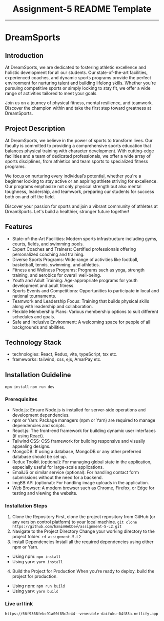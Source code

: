 
<div align="center">
  <h1>Assignment-5 README Template</h1>
</div>

---

# DreamSports

## Introduction

At DreamSports, we are dedicated to fostering athletic excellence and holistic development for all our students. Our state-of-the-art facilities, experienced coaches, and dynamic sports programs provide the perfect environment for nurturing talent and building lifelong skills. Whether you're pursuing competitive sports or simply looking to stay fit, we offer a wide range of activities tailored to meet your goals.

Join us on a journey of physical fitness, mental resilience, and teamwork. Discover the champion within and take the first step toward greatness at DreamSports.

## Project Description

At DreamSports, we believe in the power of sports to transform lives. Our faculty is committed to providing a comprehensive sports education that balances physical training with character development. With cutting-edge facilities and a team of dedicated professionals, we offer a wide array of sports disciplines, from athletics and team sports to specialized fitness programs.

We focus on nurturing every individual’s potential, whether you're a beginner looking to stay active or an aspiring athlete striving for excellence. Our programs emphasize not only physical strength but also mental toughness, leadership, and teamwork, preparing our students for success both on and off the field.

Discover your passion for sports and join a vibrant community of athletes at DreamSports. Let's build a healthier, stronger future together!

## Features

- State-of-the-Art Facilities: Modern sports infrastructure including gyms, courts, fields, and swimming pools.
- Expert Coaches and Trainers: Certified professionals offering personalized coaching and training.
- Diverse Sports Programs: Wide range of activities like football, basketball, tennis, swimming, and athletics.
- Fitness and Wellness Programs: Programs such as yoga, strength training, and aerobics for overall well-being.
- Youth and Adult Training: Age-appropriate programs for youth development and adult fitness.
- Sports Events and Competitions: Opportunities to participate in local and national tournaments.
- Teamwork and Leadership Focus: Training that builds physical skills along with leadership and collaboration.
- Flexible Membership Plans: Various membership options to suit different schedules and goals.
- Safe and Inclusive Environment: A welcoming space for people of all backgrounds and abilities.

## Technology Stack
- technologies: React, Redux, vite, typeScript, tsx etc.
- frameworks: tailwind, css, ejs, AmarPay etc.

## Installation Guideline
`npm install`
`npm run dev`

### Prerequisites

- Node.js: Ensure Node.js is installed for server-side operations and development dependencies.
- npm or Yarn: Package managers (npm or Yarn) are required to manage dependencies and scripts.
- React.js: The front-end framework for building dynamic user interfaces (if using React).
- Tailwind CSS: CSS framework for building responsive and visually appealing designs.
- MongoDB: If using a database, MongoDB or any other preferred database should be set up.
- Redux Toolkit (optional): For managing global state in the application, especially useful for large-scale applications.
- EmailJS or similar service (optional): For handling contact form submissions without the need for a backend.
- ImgBB API (optional): For handling image uploads in the application.
- Web Browser: A modern browser such as Chrome, Firefox, or Edge for testing and viewing the website.

### Installation Steps

1. Clone the Repository
   First, clone the project repository from GitHub (or any version control platform) to your local machine.
   `git clone https://github.com/hamimWebDev/assignment-5-L2.git`
2. Navigate to the Project Directory
   Change your working directory to the project folder.
   `cd assignment-5-L2`
3. Install Dependencies
   Install all the required dependencies using either npm or Yarn.
- Using npm:
   `npm install`
- Using yarv:
   `yarn install`
4. Build the Project for Production
   When you’re ready to deploy, build the project for production.
- Using npm:
   `npm run build`
- Using yarv:
   `yarn build`
### Live url link
`https://66f9368febc91a00f85c2e44--venerable-daifuku-04f83a.netlify.app`




